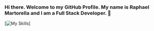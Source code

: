 ### Hi there. Welcome to my GitHub Profile. My name is Raphael Martorella and I am a Full Stack Developer. 👋


[![My Skills](https://skillicons.dev/icons?i=js,html,css,react,nodejs,mongodb,mysql,tailwind,next&perline=3)]
